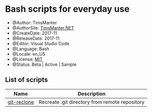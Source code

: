 # Bash scripts for everyday use

* @Author: TimsManter
* @AuthorSite: [TimsManter.NET](http://timsmanter.net/)
* @CreateDate: 2017-11
* @ReleaseDate: 2017-11
* @Editor: Visual Studio Code
* @Language: Bash
* @Locale: en_US
* @License: [MIT](LICENSE)
* @Status: Beta | Active | Sample

## List of scripts

Name | Description
--- | ---
[git-reclone](git-reclone.sh) | Recreate .git directory from remote repository